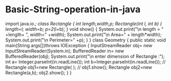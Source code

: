# Basic-String-operation-in-java
import java.io.*;
class Rectangle
{
	int length,width,p;
	Rectangle(int l, int b)
	{
		length=l;
		width=b;
		p=2*(l+b);
	}
	void show()
	{
		System.out.print("\n length = " +length+ ", width=" +width);
		System.out.print("\n Area=" + length*width);
		System.out.print("\n Perimeter=" +p);
	}
}
class Geometry
{
	public static void main(String args[])throws IOException
 {
 	InputStreamReader obj= new InputStreamReader(System.in);
 	BufferedReader in= new BufferedReader(obj);
 	System.out.print("\n enter dimension of Rectangle :");
 	int a= Integer.parseInt(in.readLine());
 	int b=Integer.parseInt(in.readLine());
 //	Rectangle obj1=new Rectangle( );
 //	obj1.show();
 	Rectangle obj2=new Rectangle(a,b);
 	obj2.show();
	}
}

